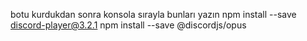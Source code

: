 botu kurdukdan sonra konsola sırayla bunları yazın
npm install --save discord-player@3.2.1
npm install --save @discordjs/opus